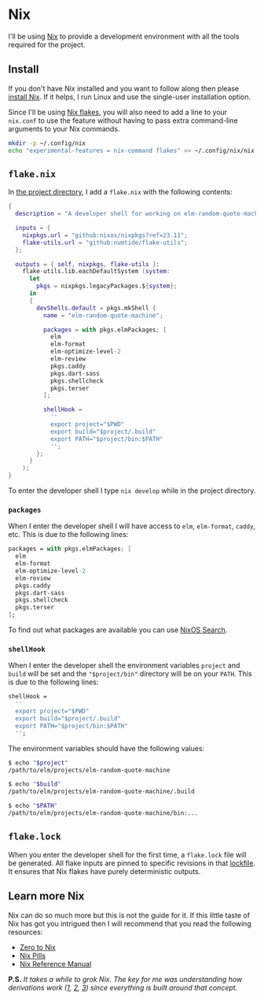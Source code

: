 # Nix

I'll be using [Nix](https://nixos.org/) to provide a development environment with all the tools required for the project.

## Install

If you don't have Nix installed and you want to follow along then please [install Nix](https://nixos.org/download). If it helps, I run Linux and use the single-user installation option.

Since I'll be using [Nix flakes](https://zero-to-nix.com/concepts/flakes), you will also need to add a line to your `nix.conf` to use the feature without having to pass extra command-line arguments to your Nix commands.

```bash
mkdir -p ~/.config/nix
echo "experimental-features = nix-command flakes" >> ~/.config/nix/nix.conf
```

## `flake.nix`

In [the project directory](/setup/index.md#the-project-directory), I add a `flake.nix` with the following contents:

```nix
{
  description = "A developer shell for working on elm-random-quote-machine.";

  inputs = {
    nixpkgs.url = "github:nixos/nixpkgs?ref=23.11";
    flake-utils.url = "github:numtide/flake-utils";
  };

  outputs = { self, nixpkgs, flake-utils }:
    flake-utils.lib.eachDefaultSystem (system:
      let
        pkgs = nixpkgs.legacyPackages.${system};
      in
      {
        devShells.default = pkgs.mkShell {
          name = "elm-random-quote-machine";

          packages = with pkgs.elmPackages; [
            elm
            elm-format
            elm-optimize-level-2
            elm-review
            pkgs.caddy
            pkgs.dart-sass
            pkgs.shellcheck
            pkgs.terser
          ];

          shellHook =
            ''
            export project="$PWD"
            export build="$project/.build"
            export PATH="$project/bin:$PATH"
            '';
        };
      }
    );
}
```

To enter the developer shell I type `nix develop` while in the project directory.


### `packages`

When I enter the developer shell I will have access to `elm`, `elm-format`, `caddy`, etc. This is due to the following lines:

```nix
packages = with pkgs.elmPackages; [
  elm
  elm-format
  elm-optimize-level-2
  elm-review
  pkgs.caddy
  pkgs.dart-sass
  pkgs.shellcheck
  pkgs.terser
];
```

To find out what packages are available you can use [NixOS Search](https://search.nixos.org/packages).

### `shellHook`

When I enter the developer shell the environment variables `project` and `build` will be set and the `"$project/bin"` directory will be on your `PATH`. This is due to the following lines:

```nix
shellHook =
  ''
  export project="$PWD"
  export build="$project/.build"
  export PATH="$project/bin:$PATH"
  '';
```

The environment variables should have the following values:

```bash
$ echo "$project"
/path/to/elm/projects/elm-random-quote-machine

$ echo "$build"
/path/to/elm/projects/elm-random-quote-machine/.build

$ echo "$PATH"
/path/to/elm/projects/elm-random-quote-machine/bin:...
```

## `flake.lock`

When you enter the developer shell for the first time, a `flake.lock` file will be generated. All flake inputs are pinned to specific revisions in that [lockfile](https://zero-to-nix.com/concepts/flakes#lockfile). It ensures that Nix flakes have purely deterministic outputs.

## Learn more Nix

Nix can do so much more but this is not the guide for it. If this little taste of Nix has got you intrigued then I will recommend that you read the following resources:

- [Zero to Nix](https://zero-to-nix.com/)
- [Nix Pills](https://nixos.org/guides/nix-pills/)
- [Nix Reference Manual](https://nixos.org/manual/nix/stable/)

**P.S.** *It takes a while to grok Nix. The key for me was understanding how derivations work ([1](https://zero-to-nix.com/concepts/derivations), [2](https://nixos.org/manual/nix/stable/language/derivations), [3](https://nixos.org/guides/nix-pills/our-first-derivation)) since everything is built around that concept.*
